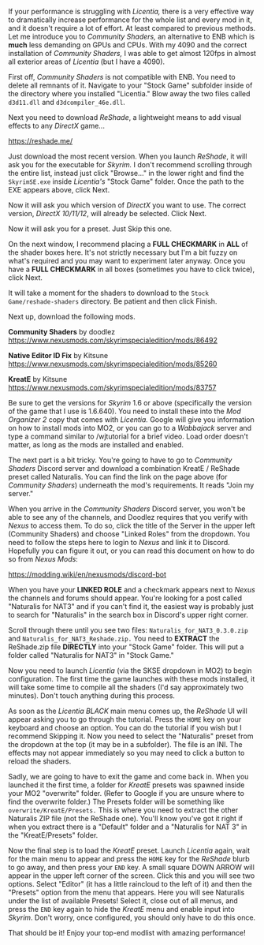 If your performance is struggling with _Licentia,_ there is a very effective way to dramatically increase performance for the whole list and every mod in it, and it doesn't require a lot of effort. At least compared to previous methods. Let me introduce you to _Community Shaders,_ an alternative to ENB which is **much** less demanding on GPUs and CPUs. With my 4090 and the correct installation of _Community Shaders,_ I was able to get almost 120fps in almost all exterior areas of _Licentia_ (but I have a 4090).

First off, _Community Shaders_ is not compatible with ENB. You need to delete all remnants of it. Navigate to your "Stock Game" subfolder inside of the directory where you installed "Licentia." Blow away the two files called `d3d11.dll` and `d3dcompiler_46e.dll`. 

Next you need to download _ReShade_, a lightweight means to add visual effects to any _DirectX_ game...

https://reshade.me/

Just download the most recent version. When you launch _ReShade_, it will ask you for the executable for _Skyrim._ I don't recommend scrolling through the entire list, instead just click "Browse..." in the lower right and find the `SkyrimSE.exe` inside _Licentia's_ "Stock Game" folder. Once the path to the EXE appears above, click Next. 

Now it will ask you which version of _DirectX_ you want to use. The correct version, _DirectX 10/11/12_, will already be selected. Click Next.

Now it will ask you for a preset. Just Skip this one.

On the next window, I recommend placing a **FULL CHECKMARK** in **ALL** of the shader boxes here. It's not strictly necessary but I'm a bit fuzzy on what's required and you may want to experiment later anyway. Once you have a **FULL CHECKMARK** in all boxes (sometimes you have to click twice), click Next.

It will take a moment for the shaders to download to the `Stock Game/reshade-shaders` directory. Be patient and then click Finish.

Next up, download the following mods.

**Community Shaders** by doodlez
https://www.nexusmods.com/skyrimspecialedition/mods/86492

**Native Editor ID Fix** by Kitsune
https://www.nexusmods.com/skyrimspecialedition/mods/85260

**KreatE** by Kitsune
https://www.nexusmods.com/skyrimspecialedition/mods/83757

Be sure to get the versions for _Skyrim_ 1.6 or above (specifically the version of the game that I use is 1.6.640). You need to install these into the _Mod Organizer 2_ copy that comes with _Licentia._  Google will give you information on how to install mods into MO2, or you can go to a _Wabbajack_ server and type a command similar to /wjtutorial for a brief video. Load order doesn't matter, as long as the mods are installed and enabled.

The next part is a bit tricky. You're going to have to go to _Community Shaders_ Discord server and download a combination KreatE / ReShade preset called Naturalis. You can find the link on the page above (for _Community Shaders_) underneath the mod's requirements. It reads "Join my server." 

When you arrive in the _Community Shaders_ Discord server, you won't be able to see any of the channels, and Doodlez requires that you verify with _Nexus_ to access them. To do so, click the title of the Server in the upper left (Community Shaders) and choose "Linked Roles" from the dropdown. You need to follow the steps here to login to _Nexus_ and link it to Discord. Hopefully you can figure it out, or you can read this document on how to do so from _Nexus Mods_:

https://modding.wiki/en/nexusmods/discord-bot

When you have your **LINKED ROLE** and a checkmark appears next to _Nexus_ the channels and forums should appear. You're looking for a post called "Naturalis for NAT3" and if you can't find it, the easiest way is probably just to search for "Naturalis" in the search box in Discord's upper right corner.

Scroll through there until you see two files: `Naturalis_for_NAT3_0.3.0.zip` and `Naturalis_for_NAT3_Reshade.zip.` You need to **EXTRACT** the ReShade.zip file **DIRECTLY** into your "Stock Game" folder. This will put a folder called "Naturalis for NAT3" in "Stock Game."

Now you need to launch _Licentia_ (via the SKSE dropdown in MO2) to begin configuration. The first time the game launches with these mods installed, it will take some time to compile all the shaders (I'd say approximately two minutes). Don't touch anything during this process. 

As soon as the _Licentia BLACK_ main menu comes up, the _ReShade_ UI will appear asking you to go through the tutorial. Press the `HOME` key on your keyboard and choose an option. You can do the tutorial if you wish but I recommend Skipping it. Now you need to select the "Naturalis" preset from the dropdown at the top (it may be in a subfolder). The file is an INI. The effects may not appear immediately so you may need to click a button to reload the shaders.

Sadly, we are going to have to exit the game and come back in. When you launched it the first time, a folder for _KreatE_ presets was spawned inside your MO2 "overwrite" folder. (Refer to Google if you are unsure where to find the overwrite folder.) The Presets folder will be something like `overwrite/KreatE/Presets.` This is where you need to extract the other Naturalis ZIP file (not the ReShade one). You'll know you've got it right if when you extract there is a "Default" folder and a "Naturalis for NAT 3" in the "KreatE/Presets" folder.

Now the final step is to load the _KreatE_ preset. Launch _Licentia_ again, wait for the main menu to appear and press the `HOME` key for the _ReShade_ blurb to go away, and then press your `END` key. A small square DOWN ARROW will appear in the upper left corner of the screen. Click this and you will see two options. Select "Editor" (it has a little raincloud to the left of it) and then the "Presets" option from the menu that appears. Here you will see Naturalis under the list of available Presets! Select it, close out of all menus, and press the `END` key again to hide the _KreatE_ menu and enable input into _Skyrim_. Don't worry, once configured, you should only have to do this once.

That should be it! Enjoy your top-end modlist with amazing performance! 
